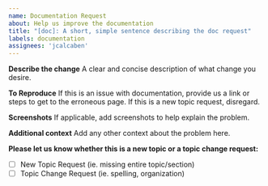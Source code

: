 ```yaml
---
name: Documentation Request
about: Help us improve the documentation
title: "[doc]: A short, simple sentence describing the doc request"
labels: documentation
assignees: 'jcalcaben'
---
```


<!--
Thank you for taking the time to report this issue!
GitHub Issues should only be created for problems/topics related to this project's codebase.

Before submitting this issue, please make sure you are complying with our Code of Conduct:
https://github.com/magento-research/pwa-studio/blob/develop/.github/CODE_OF_CONDUCT.md

Issues that do not comply with our Code of Conduct or do not contain enough information may be closed at the maintainers' discretion.

Feel free to remove this section before creating this issue.
-->

**Describe the change**
A clear and concise description of what change you desire.

**To Reproduce**
If this is an issue with documentation, provide us a link or steps to get to the
erroneous page. If this is a new topic request, disregard.

**Screenshots**
If applicable, add screenshots to help explain the problem.

**Additional context**
Add any other context about the problem here.

<!-- Complete the following sections to help us apply appropriate labels! -->
**Please let us know whether this is a new topic or a topic change request:**
 - [ ] New Topic Request (ie. missing entire topic/section)
 - [ ] Topic Change Request (ie. spelling, organization)
